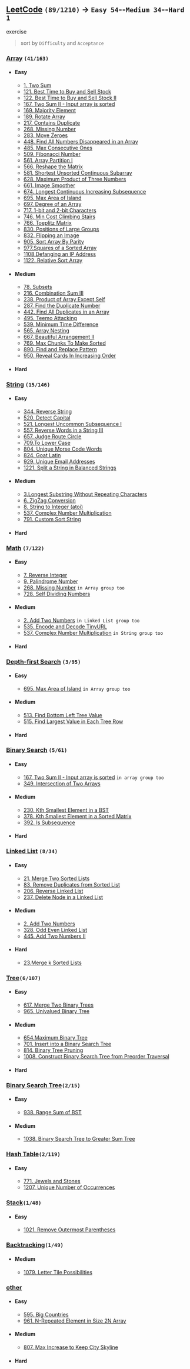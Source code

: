 ## [LeetCode](https://leetcode.com/problemset/all/)  `(89/1210)` → `Easy 54`--`Medium 34`--`Hard 1`

exercise 

>sort by `Difficulty`  and  `Acceptance`

### [Array](https://github.com/103style/LeetCode/tree/master/Array) `(41/163)`
  * #### Easy
    * [1. Two Sum](https://github.com/103style/LeetCode/blob/master/Array/1.%20Two%20Sum.md)
    * [121. Best Time to Buy and Sell Stock](https://github.com/103style/LeetCode/blob/master/Array/121.%20Best%20Time%20to%20Buy%20and%20Sell%20Stock.md)
    * [122. Best Time to Buy and Sell Stock II](https://github.com/103style/LeetCode/blob/master/Array/122.%20Best%20Time%20to%20Buy%20and%20Sell%20Stock%20II.md)
    * [167. Two Sum II - Input array is sorted](https://github.com/103style/LeetCode/blob/master/Array/167.%20Two%20Sum%20II%20-%20Input%20array%20is%20sorted.md)
    * [169. Majority Element](https://github.com/103style/LeetCode/blob/master/Array/169.%20Majority%20Element.md)
    * [189. Rotate Array](https://github.com/103style/LeetCode/blob/master/Array/189.%20Rotate%20Array.md)
    * [217. Contains Duplicate](https://github.com/103style/LeetCode/blob/master/Array/217.%20Contains%20Duplicate.md)
    * [268. Missing Number](https://github.com/103style/LeetCode/blob/master/Array/268.%20Missing%20Number.md)
    * [283. Move Zeroes](https://github.com/103style/LeetCode/blob/master/Array/283.%20Move%20Zeroes.md)
    * [448. Find All Numbers Disappeared in an Array](https://github.com/103style/LeetCode/blob/master/Array/448.%20Find%20All%20Numbers%20Disappeared%20in%20an%20Array.md)
    * [485. Max Consecutive Ones](https://github.com/103style/LeetCode/blob/master/Array/485.%20Max%20Consecutive%20Ones.md)
    * [509. Fibonacci Number](https://github.com/103style/LeetCode/blob/master/Array/509.%20Fibonacci%20Number.md)
    * [561. Array Partition I](https://github.com/103style/LeetCode/blob/master/Array/561.%20Array%20Partition%20I.md)
    * [566. Reshape the Matrix](https://github.com/103style/LeetCode/blob/master/Array/566.%20Reshape%20the%20Matrix.md)
    * [581. Shortest Unsorted Continuous Subarray](https://github.com/103style/LeetCode/blob/master/Array/581.%20Shortest%20Unsorted%20Continuous%20Subarray.md)
    * [628. Maximum Product of Three Numbers](https://github.com/103style/LeetCode/blob/master/Array/628.%20Maximum%20Product%20of%20Three%20Numbers.md)
    * [661. Image Smoother](https://github.com/103style/LeetCode/blob/master/Array/661.%20Image%20Smoother.md)
    * [674. Longest Continuous Increasing Subsequence](https://github.com/103style/LeetCode/blob/master/Array/674.%20Longest%20Continuous%20Increasing%20Subsequence.md)
    * [695. Max Area of Island](https://github.com/103style/LeetCode/blob/master/Array/695.%20Max%20Area%20of%20Island.md)
    * [697. Degree of an Array](https://github.com/103style/LeetCode/blob/master/Array/697.%20Degree%20of%20an%20Array.md)
    * [717. 1-bit and 2-bit Characters](https://github.com/103style/LeetCode/blob/master/Array/%20717.%201-bit%20and%202-bit%20Characters.md)
    * [746. Min Cost Climbing Stairs](https://github.com/103style/LeetCode/blob/master/Array/746.%20Min%20Cost%20Climbing%20Stairs.md)
    * [766. Toeplitz Matrix](https://github.com/103style/LeetCode/blob/master/Array/766.%20Toeplitz%20Matrix.md)
    * [830. Positions of Large Groups](https://github.com/103style/LeetCode/blob/master/Array/830.%20Positions%20of%20Large%20Groups.md)
    * [832. Flipping an Image](https://github.com/103style/LeetCode/blob/master/Array/832.%20Flipping%20an%20Image.md)
    * [905. Sort Array By Parity](https://github.com/103style/LeetCode/blob/master/Array/905.%20Sort%20Array%20By%20Parity.md)
    * [977.Squares of a Sorted Array](https://github.com/103style/LeetCode/blob/master/Array/977.%20Squares%20of%20a%20Sorted%20Array.md)
    * [1108.Defanging an IP Address](https://github.com/103style/LeetCode/blob/master/String/1108.%20Defanging%20an%20IP%20Address.md)
    * [1122. Relative Sort Array](https://github.com/103style/LeetCode/blob/master/Array/1122.%20Relative%20Sort%20Array.md)
    
  * #### Medium
    * [78. Subsets](https://github.com/103style/LeetCode/blob/master/Array/78.%20Subsets.md)
    * [216. Combination Sum III](https://github.com/103style/LeetCode/blob/master/Array/216.%20Combination%20Sum%20III.md)
    * [238. Product of Array Except Self](https://github.com/103style/LeetCode/blob/master/Array/238.%20Product%20of%20Array%20Except%20Self.md)
    * [287. Find the Duplicate Number](https://github.com/103style/LeetCode/blob/master/Array/287.%20Find%20the%20Duplicate%20Number.md)
    * [442. Find All Duplicates in an Array](https://github.com/103style/LeetCode/blob/master/Array/442.%20Find%20All%20Duplicates%20in%20an%20Array.md)
    * [495. Teemo Attacking](https://github.com/103style/LeetCode/blob/master/Array/495.%20Teemo%20Attacking.md)
    * [539. Minimum Time Difference](https://github.com/103style/LeetCode/blob/master/String/539.%20Minimum%20Time%20Difference.md)
    * [565. Array Nesting](https://github.com/103style/LeetCode/blob/master/Array/565.%20Array%20Nesting.md)
    * [667. Beautiful Arrangement II](https://github.com/103style/LeetCode/blob/master/Array/667.%20Beautiful%20Arrangement%20II.md)
    * [769. Max Chunks To Make Sorted](https://github.com/103style/LeetCode/blob/master/Array/769.%20Max%20Chunks%20To%20Make%20Sorted.md)
    * [890. Find and Replace Pattern](https://github.com/103style/LeetCode/blob/master/String/890.%20Find%20and%20Replace%20Pattern.md)
    * [950. Reveal Cards In Increasing Order](https://github.com/103style/LeetCode/blob/master/Array/950.%20Reveal%20Cards%20In%20Increasing%20Order.md)
    
    
  * #### Hard

### [String](https://github.com/103style/LeetCode/tree/master/String) `(15/146)`
  * #### Easy
    * [344. Reverse String](https://github.com/103style/LeetCode/blob/master/String/344.%20Reverse%20String.md)
    * [520. Detect Capital](https://github.com/103style/LeetCode/blob/master/String/520.%20Detect%20Capital.md)
    * [521. Longest Uncommon Subsequence I](https://github.com/103style/LeetCode/blob/master/String/521.%20Longest%20Uncommon%20Subsequence%20I.md)
    * [557. Reverse Words in a String III](https://github.com/103style/LeetCode/blob/master/String/557.%20Reverse%20Words%20in%20a%20String%20III.md)
    * [657. Judge Route Circle](https://github.com/103style/LeetCode/blob/master/String/657.%20Judge%20Route%20Circle.md)
    * [709.To Lower Case](https://github.com/103style/LeetCode/blob/master/String/709.%20To%20Lower%20Case.md)
    * [804. Unique Morse Code Words](https://github.com/103style/LeetCode/blob/master/String/804.%20Unique%20Morse%20Code%20Words.md)
    * [824. Goat Latin](https://github.com/103style/LeetCode/blob/master/String/824.%20Goat%20Latin.md)
    * [929. Unique Email Addresses](https://github.com/103style/LeetCode/blob/master/String/929.%20Unique%20Email%20Addresses.md)
    * [1221. Split a String in Balanced Strings](https://github.com/103style/LeetCode/blob/master/String/1221.%20Split%20a%20String%20in%20Balanced%20Strings.md)
  
  * #### Medium
    * [3.Longest Substring Without Repeating Characters](https://github.com/103style/LeetCode/blob/master/String/3.Longest%20Substring%20Without%20Repeating%20Characters.md)
    * [6. ZigZag Conversion](https://github.com/103style/LeetCode/blob/master/String/6.%20ZigZag%20Conversion.md)
    * [8. String to Integer (atoi)](https://github.com/103style/LeetCode/blob/master/String/8.%20String%20to%20Integer%20(atoi).md)
    * [537. Complex Number Multiplication](https://github.com/103style/LeetCode/blob/master/String/537.%20Complex%20Number%20Multiplication.md)
    * [791. Custom Sort String](https://github.com/103style/LeetCode/blob/master/String/791.%20Custom%20Sort%20String.md)
    

  * #### Hard

### [Math](https://github.com/103style/LeetCode/tree/master/Math) `(7/122)`
  * #### Easy
    * [7. Reverse Integer](https://github.com/103style/LeetCode/blob/master/Math/7.%20Reverse%20Integer.md)
    * [9. Palindrome Number](https://github.com/103style/LeetCode/blob/master/Math/9.%20Palindrome%20Number.md)
    * [268. Missing Number](https://github.com/103style/LeetCode/blob/master/Array/268.%20Missing%20Number.md) `in Array group too`
    * [728. Self Dividing Numbers](https://github.com/103style/LeetCode/blob/master/Math/728.%20Self%20Dividing%20Numbers.md)
  
  * #### Medium
    * [2. Add Two Numbers](https://github.com/103style/LeetCode/blob/master/Linked%20List/2.%20Add%20Two%20Numbers.md) `in Linked List group too`
    * [535. Encode and Decode TinyURL](https://github.com/103style/LeetCode/blob/master/Math/535.%20Encode%20and%20Decode%20TinyURL.md)
    * [537. Complex Number Multiplication](https://github.com/103style/LeetCode/blob/master/Math/537.%20Complex%20Number%20Multiplication.md) `in String group too`

  * #### Hard
  
### [Depth-first Search](https://github.com/103style/LeetCode/tree/master/Depth-first%20Search) `(3/95)`
  * #### Easy
    * [695. Max Area of Island](https://github.com/103style/LeetCode/blob/master/Array/695.%20Max%20Area%20of%20Island.md) `in Array group too` 
    
  * #### Medium
    * [513. Find Bottom Left Tree Value](https://github.com/103style/LeetCode/blob/master/Depth-first%20Search/513.%20Find%20Bottom%20Left%20Tree%20Value.md)
    * [515. Find Largest Value in Each Tree Row](https://github.com/103style/LeetCode/blob/master/Depth-first%20Search/515.%20Find%20Largest%20Value%20in%20Each%20Tree%20Row.md)

  * #### Hard

### [Binary Search](https://github.com/103style/LeetCode/tree/master/Binary%20Search) `(5/61)`
  * #### Easy
    * [167. Two Sum II - Input array is sorted](https://github.com/103style/LeetCode/blob/master/Array/167.%20Two%20Sum%20II%20-%20Input%20array%20is%20sorted.md) `in array group too`
    * [349. Intersection of Two Arrays](https://github.com/103style/LeetCode/blob/master/Binary%20Search/349.%20Intersection%20of%20Two%20Arrays.md)
    
  * #### Medium
    * [230. Kth Smallest Element in a BST](https://github.com/103style/LeetCode/blob/master/Binary%20Search/230.%20Kth%20Smallest%20Element%20in%20a%20BST.md)
    * [378. Kth Smallest Element in a Sorted Matrix](https://github.com/103style/LeetCode/blob/master/Binary%20Search/378.%20Kth%20Smallest%20Element%20in%20a%20Sorted%20Matrix.md)
    * [392. Is Subsequence](https://github.com/103style/LeetCode/blob/master/Binary%20Search/392.%20Is%20Subsequence.md)
    
  * #### Hard

### [Linked List](https://github.com/103style/LeetCode/tree/master/Linked%20List) `(8/34)`
  * #### Easy
    * [21. Merge Two Sorted Lists](https://github.com/103style/LeetCode/blob/master/Linked%20List/21.%20Merge%20Two%20Sorted%20Lists.md)
    * [83. Remove Duplicates from Sorted List](https://github.com/103style/LeetCode/blob/master/Linked%20List/83.%20Remove%20Duplicates%20from%20Sorted%20List.md)
    * [206. Reverse Linked List](https://github.com/103style/LeetCode/blob/master/Linked%20List/206.%20Reverse%20Linked%20List.md)
    * [237. Delete Node in a Linked List](https://github.com/103style/LeetCode/blob/master/Linked%20List/237.%20Delete%20Node%20in%20a%20Linked%20List.md)
    
  * #### Medium
    * [2. Add Two Numbers](https://github.com/103style/LeetCode/blob/master/Linked%20List/2.%20Add%20Two%20Numbers.md)
    * [328. Odd Even Linked List](https://github.com/103style/LeetCode/blob/master/Linked%20List/328.%20Odd%20Even%20Linked%20List.md)
    * [445. Add Two Numbers II](https://github.com/103style/LeetCode/blob/master/Linked%20List/445.%20Add%20Two%20Numbers%20II.md)
    
  * #### Hard
    * [23.Merge k Sorted Lists](https://github.com/103style/LeetCode/blob/master/Linked%20List/23.Merge%20k%20Sorted%20Lists.md)
    

### [Tree](https://github.com/103style/LeetCode/tree/master/Tree)`(6/107)`
 * #### Easy
   * [617. Merge Two Binary Trees](https://github.com/103style/LeetCode/blob/master/Tree/617.%20Merge%20Two%20Binary%20Trees.md)
   * [965. Univalued Binary Tree](https://github.com/103style/LeetCode/blob/master/Tree/965.%20Univalued%20Binary%20Tree.md)
   
   
 * #### Medium
   * [654.Maximum Binary Tree](https://github.com/103style/LeetCode/blob/master/Tree/654.%20Maximum%20Binary%20Tree.md)
   * [701. Insert into a Binary Search Tree](https://github.com/103style/LeetCode/blob/master/Tree/701.%20Insert%20into%20a%20Binary%20Search%20Tree.md)
   * [814. Binary Tree Pruning](https://github.com/103style/LeetCode/blob/master/Tree/814.%20Binary%20Tree%20Pruning.md)
   * [1008. Construct Binary Search Tree from Preorder Traversal](https://github.com/103style/LeetCode/blob/master/Tree/1008.%20Construct%20Binary%20Search%20Tree%20from%20Preorder%20Traversal.md)
 
 * #### Hard


### [Binary Search Tree](https://github.com/103style/LeetCode/tree/master/Binary%20Search%20Tree)`(2/15)`
 * #### Easy
   * [938. Range Sum of BST](https://github.com/103style/LeetCode/blob/master/Binary%20Search%20Tree/938.%20Range%20Sum%20of%20BST.md)

 * #### Medium
   * [1038. Binary Search Tree to Greater Sum Tree](https://github.com/103style/LeetCode/blob/master/Binary%20Search%20Tree/1038.%20Binary%20Search%20Tree%20to%20Greater%20Sum%20Tree.md)

### [Hash Table](https://github.com/103style/LeetCode/tree/master/Hash%20Table)`(2/119)`
 * #### Easy
   * [771. Jewels and Stones](https://github.com/103style/LeetCode/blob/master/Hash%20Table/771.%20Jewels%20and%20Stones.md)
   * [1207. Unique Number of Occurrences](https://github.com/103style/LeetCode/blob/master/Hash%20Table/1207.%20Unique%20Number%20of%20Occurrences.md)

### [Stack](https://github.com/103style/LeetCode/blob/master/Stack)`(1/48)`
 * #### Easy
   * [1021. Remove Outermost Parentheses](https://github.com/103style/LeetCode/blob/master/Stack/1021.%20Remove%20Outermost%20Parentheses.md)


### [Backtracking](https://github.com/103style/LeetCode/blob/master/Backtracking/)`(1/49)`
 * #### Medium
   * [1079. Letter Tile Possibilities](https://github.com/103style/LeetCode/blob/master/Backtracking/1079.%20Letter%20Tile%20Possibilities.md)



### [other](https://github.com/103style/LeetCode/tree/master/other)  
  * #### Easy
    * [595. Big Countries](https://github.com/103style/LeetCode/blob/master/other/595.%20Big%20Countries.md)
    * [961. N-Repeated Element in Size 2N Array](https://github.com/103style/LeetCode/blob/master/other/961.%20N-Repeated%20Element%20in%20Size%202N%20Array.md)
    
    
  * #### Medium
    * [807. Max Increase to Keep City Skyline](https://github.com/103style/LeetCode/blob/master/other/807.%20Max%20Increase%20to%20Keep%20City%20Skyline.md)
   
  * #### Hard

